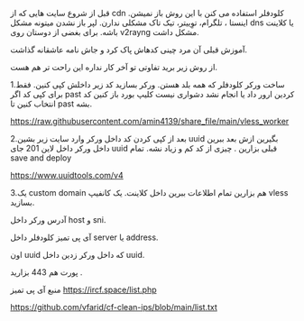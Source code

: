 قبل از شروع سایت هایی که از cdn کلودفلر استفاده می کنن با این روش باز نمیشن. اینستا ، تلگرام، توِییتر، تیک تاک مشکلی ندارن. لپر باز نشدن میتونه مشکل dns  یا کلاینت باشه. برای بغضی از دوستان روی v2rayng مشکل داشت.

آموزش قبلی آن مرد چینی کدهاش پاک کرد و جاش نامه عاشقانه گذاشت.

از روش زیر برید تفاوتی تو آخر کار نداره این راحت تر هم هست.

1.ساخت ورکر کلودفلر که همه بلد هستن. ورکر بسازید کد زیر داخلش کپی کنین. فقط برای کپی کد اگر past کردین ارور داد یا انجام نشد دشواری نیست کلیپ بورد باز کنین کد انتخاب کنین تا past بشه. 

https://raw.githubusercontent.com/amin4139/share_file/main/vless_worker

2.بعد از کپی کردن کد داخل ورکر وارد سایت زیر بشین uuid بگیرین ازش بعد ببرین داخل ورکر داخل لاین 201 جای uuid قبلی بزارین . چیزی از کد کم و زیاد نشه. تمام save and deploy

https://www.uuidtools.com/v4


3.یک custom domain هم بزارین تمام اطلاعات ببرین داخل کلاینت. یک کانفیپ vless بسازید.

 آدرس ورکر داخل host و sni. 

آی پی تمیز کلودفلر داخل server یا address.

اون uuid که داخل ورکر زدین داخل uuid.

پورت هم 443 بزارید .







منبع آی پی تمیز
https://ircf.space/list.php

https://github.com/vfarid/cf-clean-ips/blob/main/list.txt

